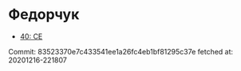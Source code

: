 # Федорчук
- [40: CE](40.md)

Commit: 83523370e7c433541ee1a26fc4eb1bf81295c37e
 fetched at: 20201216-221807

